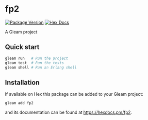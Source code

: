 # fp2

[![Package Version](https://img.shields.io/hexpm/v/fp2)](https://hex.pm/packages/fp2)
[![Hex Docs](https://img.shields.io/badge/hex-docs-ffaff3)](https://hexdocs.pm/fp2/)

A Gleam project

## Quick start

```sh
gleam run   # Run the project
gleam test  # Run the tests
gleam shell # Run an Erlang shell
```

## Installation

If available on Hex this package can be added to your Gleam project:

```sh
gleam add fp2
```

and its documentation can be found at <https://hexdocs.pm/fp2>.
